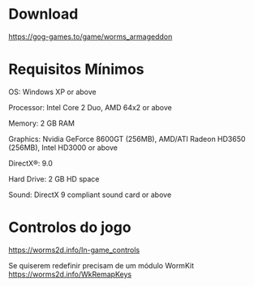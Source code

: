 # Download

https://gog-games.to/game/worms_armageddon

# Requisitos Mínimos

OS: Windows XP or above

Processor: Intel Core 2 Duo, AMD 64x2 or above

Memory: 2 GB RAM

Graphics: Nvidia GeForce 8600GT (256MB), AMD/ATI Radeon HD3650 (256MB), Intel HD3000 or above

DirectX®: 9.0

Hard Drive: 2 GB HD space

Sound: DirectX 9 compliant sound card or above

# Controlos do jogo

https://worms2d.info/In-game_controls

Se quiserem redefinir precisam de um módulo WormKit https://worms2d.info/WkRemapKeys
